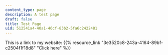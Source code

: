 ```yaml
---
content_type: page
description: A test page
draft: false
title: Test Page
uid: 512541a4-40a1-46cf-83b2-5fa6c2422481
---
```

This is a link to my website: {{% resource_link "3e3520c8-243a-4164-89bf-c2504f1f18d8" "Click here" %}}